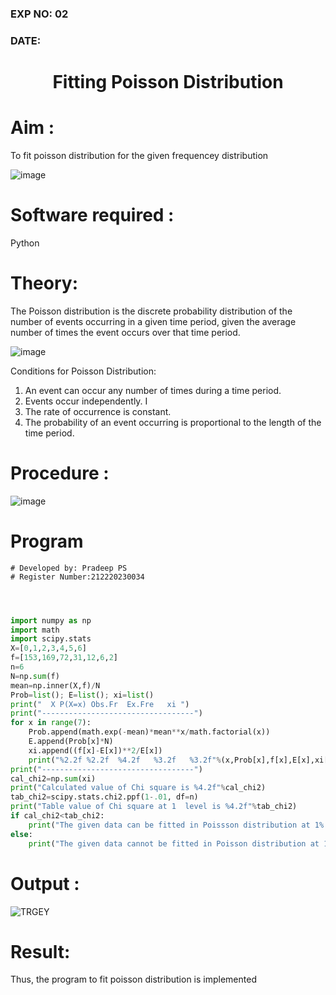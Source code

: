 ### EXP NO: 02
### DATE:

# <p align = "center"> Fitting Poisson Distribution

# Aim : 

To fit poisson distribution for the given frequencey distribution

 ![image](https://user-images.githubusercontent.com/104613195/166092068-a5bf057f-fe65-41b8-ba2f-310fc6b56078.png)


# Software required :  

Python

# Theory:

The Poisson distribution is the discrete probability distribution of the number of events occurring in a given time period, given the average number of times the event occurs over that time period.

![image](https://user-images.githubusercontent.com/104613195/166248326-fd042076-8b0b-40c4-8b11-1d8e8fcb74db.png)

 Conditions for Poisson Distribution:

1. An event can occur any number of times during a time period.
2. Events occur independently. I
3. The rate of occurrence is constant.
4. The probability of an event occurring is proportional to the length of the time period. 
 
# Procedure :

![image](https://user-images.githubusercontent.com/104613195/166251988-d0c53205-6080-4f7b-ae4c-398178586637.png)

# Program
```
# Developed by: Pradeep PS
# Register Number:212220230034
```
```python



import numpy as np
import math
import scipy.stats
X=[0,1,2,3,4,5,6]
f=[153,169,72,31,12,6,2]
n=6
N=np.sum(f)
mean=np.inner(X,f)/N
Prob=list(); E=list(); xi=list()
print("  X P(X=x) Obs.Fr  Ex.Fre   xi ")
print("----------------------------------")
for x in range(7):
    Prob.append(math.exp(-mean)*mean**x/math.factorial(x))
    E.append(Prob[x]*N)
    xi.append((f[x]-E[x])**2/E[x])
    print("%2.2f %2.2f  %4.2f   %3.2f   %3.2f"%(x,Prob[x],f[x],E[x],xi[x]))
print("----------------------------------")
cal_chi2=np.sum(xi)
print("Calculated value of Chi square is %4.2f"%cal_chi2)
tab_chi2=scipy.stats.chi2.ppf(1-.01, df=n)
print("Table value of Chi square at 1  level is %4.2f"%tab_chi2)
if cal_chi2<tab_chi2:
    print("The given data can be fitted in Poissson distribution at 1% LOS")
else:
    print("The given data cannot be fitted in Poisson distribution at 1% LOS")


```

 

# Output : 
![TRGEY](https://user-images.githubusercontent.com/75235789/168960162-9aa581ee-7031-43e7-80c6-7311da8e8191.png)


# Result:
Thus, the program to fit poisson distribution is implemented

 
